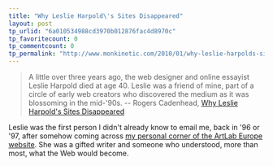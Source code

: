 ```yaml
---
title: "Why Leslie Harpold\'s Sites Disappeared"
layout: post
tp_urlid: "6a010534988cd3970b012876fac4d8970c"
tp_favoritecount: 0
tp_commentcount: 0
tp_permalink: "http://www.monkinetic.com/2010/01/why-leslie-harpolds-sites-disappeared.html"
---
```

>A little over three years ago, the web designer and online essayist Leslie Harpold died at age 40. Leslie was a friend of mine, part of a circle of early web creators who discovered the medium as it was blossoming in the mid-'90s. -- Rogers Cadenhead, [Why Leslie Harpold's Sites Disappeared](http://workbench.cadenhead.org/news/3579/why-leslie-harpolds-sites-disappeared)

Leslie was the first person I didn't already know to email me, back in '96 or '97, after somehow coming across [my personal corner of the ArtLab Europe website](http://static.monkinetic.com/files/oldsites/steve-artlab-1996/about.html). She was a gifted writer and someone who understood, more than most, what the Web would become.
